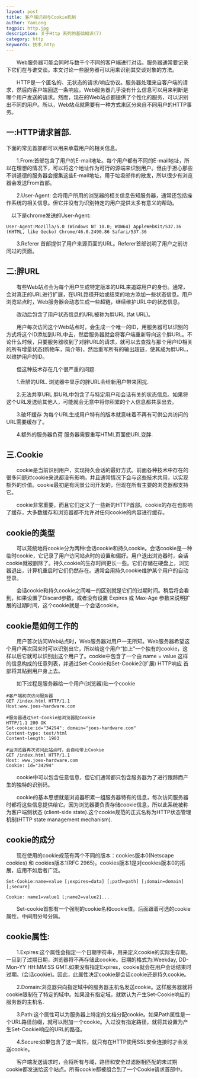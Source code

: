 ```yaml
---
layout: post
title: 客户端识别与Cookie机制
author: YanLong
tagpic: http.jpg
description: 关于Http 系列的基础知识(7)
category: http
keywords: 技术,http
---
```



&emsp;&emsp;Web服务器可能会同时与数千个不同的客户端进行对话。服务器通常要记录下它们在与谁交谈。本文讨论一些服务器可以用来识别其交谈对象的方法。

&emsp;&emsp;HTTP是一个匿名的、无状态的请求/响应协议。服务器处理来自客户端的请求，然后向客户端回送一条响应。Web服务器几乎没有什么信息可以用来判断是哪个用户发送的请求。然而，现在的Web站点都提供了个性化的服务，可以识别出不同的用户。所以，Web站点就需要有一种方式来区分来自不同用户的HTTP事务。


一:HTTP请求首部.
-----------
下面的常见首部都可以用来承载用户的相关信息。

&emsp;&emsp;1.From:首部包含了用户的E-mail地址。每个用户都有不同的E-mail地址，所以在理想的情况下，可以将这个地址作为可行的源端来识别用户。但由于担心那些不讲道德的服务器会搜集这些E-mail地址，用于垃圾邮件的散发，所以很少有浏览器会发送From首部。

&emsp;&emsp;2.User-Agent: 会将用户所用的浏览器的相关信息告知服务器，通常还包括操作系统的相关信息。但它并没有为识别特定的用户提供太多有意义的帮助。

&emsp;以下是chrome发送的User-Agent:
	
	User-Agent:Mozilla/5.0 (Windows NT 10.0; WOW64) AppleWebKit/537.36 (KHTML, like Gecko) Chrome/46.0.2490.86 Safari/537.36

&emsp;&emsp;3.Referer 首部提供了用户来源页面的URL。Referer首部说明了用户之前访问过的页面。


二:胖URL
-------

&emsp;&emsp;有些Web站点会为每个用户生成特定版本的URL来追踪用户的身份。通常，会对真正的URL进行扩展，在URL路径开始或结束的地方添加一些状态信息。用户浏览站点时，Web服务器会动态生成一些超链，继续维护URL中的状态信息。

&emsp;&emsp;改动后包含了用户状态信息的URL被称为胖URL (fat URL)。

&emsp;&emsp;用户每次访问这个Web站点时，会生成一个唯一的ID，用服务器可以识别的方式将这个ID添加到URL中去，然后服务器就会将客户端重新导向这个胖URL。不论什么时候，只要服务器收到了对胖URL的请求，就可以去查找与那个用户ID相关的所有增量状态(购物车，简介等)，然后重写所有的输出超链，使其成为胖URL，以维护用户的ID。

&emsp;&emsp;但这种技术存在几个很严重的问题.


&emsp;&emsp;1.丑陋的URL.
浏览器中显示的胖URL会给新用户带来困扰.

&emsp;&emsp;2.无法共享URL
胖URL中包含了与特定用户和会话有关的状态信息。如果将这个URL发送给其他人，可能就会无意中将你积累的个人信息都共享出去。

&emsp;&emsp;3.破坏缓存
为每个URL生成用户特有的版本就意味着不再有可供公共访问的URL需要缓存了。

&emsp;&emsp;4.额外的服务器负荷
服务器需要重写HTML页面使URL变胖.

三.Cookie
------

&emsp;&emsp;cookie是当前识别用户，实现持久会话的最好方式。前面各种技术中存在的很多问题对cookie来说都没有影响，并且通常情况下会与这些技术共用，以实现额外的价值。cookie最初是有网景公司开发的，但现在所有主要的浏览器都支持它。

&emsp;&emsp;cookie非常重要，而且它们定义了一些新的HTTP首部。cookie的存在也影响了缓存，大多数缓存和浏览器都不允许对任何cookie的内容进行缓存。

cookie的类型
---------

&emsp;&emsp;可以笼统地将cookie分为两种:会话cookie和持久cookie。会话cookie是一种临时cookie，它记录了用户访问站点时的设置和偏好。用户退出浏览器时，会话cookie就被删除了。持久cookie的生存时间更长一些。它们存储在硬盘上，浏览器退出，计算机重启时它们仍然存在。通常会用持久cookie维护某个用户的自动登录。

&emsp;&emsp;会话cookie和持久cookie之间唯一的区别就是它们的过期时间。稍后将会看到，如果设置了Discard参数，或者没有设置 Expires 或 Max-Age 参数来说明扩展的过期时间，这个cookie就是一个会话cookie。

cookie是如何工作的
----------------

&emsp;&emsp;用户首次访问Web站点时，Web服务器对用户一无所知。Web服务器希望这个用户再次回来时可以识别出它，所以给这个用户“拍上”一个独有的cookie，这样以后它就可以识别出这个用户了。cookie中包含了一个由 name = value 这样的信息构成的任意列表，并通过Set-Cookie和Set-Cookie2(扩展) HTTP响应 首部将其贴到用户身上去。

&emsp;&emsp;如下过程是服务器给一个用户(浏览器)贴一个cookie
	
	#客户端初次访问服务器	
	GET /index.html HTTP/1.1
	Host:www.joes-hardware.com
	
	#服务器通过Set-Cookie给浏览器贴Cookie
	HTTP/1.1 200 OK
	Set-cookie:id="34294"; domain="joes-hardware.com"
	Content-type: text/html
	Content-length: 1903
	 
	#当浏览器再次访问此站点时，会自动带上Cookie
	GET /index.html HTTP/1.1
	Host: www.joes-hardware.com
	Cookie: id="34294"

&emsp;&emsp;cookie中可以包含任意信息，但它们通常都只包含服务器为了进行跟踪而产生的独特的识别码。

&emsp;&emsp;cookie的基本思想就是浏览器积累一组服务器特有的信息，每次访问服务器时都将这些信息提供给它。因为浏览器要负责存储cookie信息，所以此系统被称为客户端侧状态 (client-side state).这个cookie规范的正式名称为HTTP状态管理机制(HTTP state management mechanism).

cookie的成分
----------

&emsp;&emsp;现在使用的cookie规范有两个不同的版本：cookies版本0(Netscape cookies) 和 cookies版本1(RFC 2965)。cookies版本1是对cookies版本0的拓展，应用不如后者广泛。

	Set-Cookie:name=value [;expires=data] [;path=path] [;domain=domain] [;secure]
	
	Cookie: name1=value1 [;name2=value2]...


&emsp;&emsp;Set-cookie首部有一个强制的cookie名和cookie值。后面跟着可选的cookie属性，中间用分号分隔。

cookie属性:
-----------

&emsp;&emsp;1.Expires:这个属性会指定一个日期字符串，用来定义cookie的实际生存期。一旦到了过期日期，浏览器将不再存储此cookie。日期的格式为:Weekday, DD-Mon-YY HH:MM:SS GMT.如果没有指定Expires，cookie就会在用户会话结束时过期。(会话cookie)。因此，此属性决定cookie是会话cookie还是持久cookie。

&emsp;&emsp;2.Domain:浏览器只向指定域中的服务器主机名发送cookie。这样服务器就将cookie限制在了特定的域中。如果没有指定域，就默认为产生Set-Cookie响应的服务器的主机名.

&emsp;&emsp;3.Path:这个属性可以为服务器上特定的文档分配cookie。如果Path属性是一个URL路径前缀，就可以附加一个cookie。入过没有指定路径，就将其设置为产生Set-Cookie响应的URL的路径。

&emsp;&emsp;4.Secure:如果包含了这一属性，就只有在HTTP使用SSL安全连接时才会发送cookie。


&emsp;&emsp;客户端发送请求时，会将所有与域，路径和安全过滤器相匹配的未过期cookie都发送给这个站点。所有cookie都被组合到了一个Cookie请求首部中。